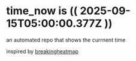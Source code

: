 # time_now is (( 2025-09-15T05:00:00.377Z ))

an automated repo that shows the currnent time

inspired by [breakingheatmap](https://github.com/breakingheatmap/breakingheatmap)